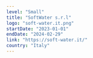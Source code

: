 ```yaml
---
level: "Small"
title: "SoftWater s.r.l"
logo: "soft-water.it.png"
startDate: "2023-01-01"
endDate: "2024-02-29"
link: "https://soft-water.it/"
country: "Italy"
---
```

